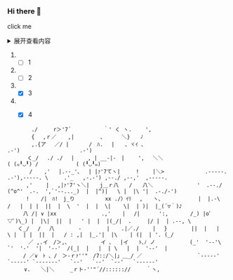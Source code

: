### Hi there 👋
click me
<details>
 <summary>展开查看内容</summary>
 这是展开后的内容。
</details>

1. - [ ] 1
2. - [ ] 2   
1. - [x] 3   
2. - [x] 4


```
　　　　 ./　　　r＞'7´　 　　　　 ｀' く ヽ. 　　',             
　　　　 { 　,ｒ／ 　 ,|　　　　　、　　　 ＼}　　ﾉ              
　　　 　,.{ア　 ／/ | 　 　 /　ﾊ.　 |　　、ヾｲ 、                                          .-')                   .-')          
 　 　 く_/　 ./ ./　 |　　 , | __-|‐　|　　 ',　 ＼＼                                  ( (๑╹◡╹) /            ( (╹◡╹๑)       
　　 　 / 　 ,'　 |.--_'､ 　| |ｧ'7てヽ|　　　!　 　|＼>             .-----.  .-'),-----. \     .'_   ,-.-') ,--./ ,--,'  ,-----.     
　　　 ,'　　 |　 ,|ｧ'7'ヽ＼|　　j＿ｒ八　　/　　八＼              '  .--./ (^o^'  .-.  ',`'--..._)  |  |^)|   \ |  |\ '|  .-./-')  
　　　 ! 　 /|　ﾊ!　j_り　 　　 　 xx ./）ｲﾘ　 ,　　ヽ、           |  |.-\  /   |  | |  ||  |  \  '  |  |  \|    \|  | )|  |_(´▽｀)♪ 
　　　八 /| ∨ |xx　 　　　　　　　.,' 　 |　 /|　　　 ':,　　　  /_) |oﾟ▽ﾟ)\_) |  |\|  ||  |   ' |  |  |(_/|  .     |/ |  | .--, \ 
　　く_/　 /　 八　　　　 - 　 　 　| 　 .|／./　 　|　 }　　　　 ||  |   |   \ |  | |  ||  |   / : ,|  |_.'|  |\    | (|  | '. (_/ 
　　　　／ ,.イ　/＞,､ 　 　 　 　イ ､ 　|イ　　ﾄ､ﾉ ノ           (_'  '--'\    `'  '-'  '|  '--'  /(_|  |   |  | \   |  |  '--'  |  
　　　/ ／∨　ﾄ 、/　＞-ｒｧ''"　/7::/＼|」＿_/ ／　　　　           `-----'      `-----' `-------'   `--'   `--'  `--'   `------'   
　 　 ∨.　　＼|＼　　　_ｒト‐''"´//:::::://　　　｀ヽ,　　　　　
```
<!--
**Dothcya/Dothcya** is a ✨ _special_ ✨ repository because its `README.md` (this file) appears on your GitHub profile.

Here are some ideas to get you started:

- 🔭 I’m currently working on ...
- 🌱 I’m currently learning ...
- 👯 I’m looking to collaborate on ...
- 🤔 I’m looking for help with ...
- 💬 Ask me about ...
- 📫 How to reach me: ...
- 😄 Pronouns: ...
- ⚡ Fun fact: ...
-->
